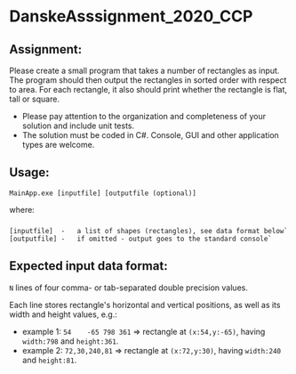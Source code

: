 # DanskeAsssignment_2020_CCP

Assignment:
-----------
Please create a small program that takes a number of rectangles as input. The program should then output the rectangles in sorted order with respect to area. For each rectangle, it also should print whether the rectangle is flat, tall or square.

* Please pay attention to the organization and completeness of your solution and include unit tests.
* The solution must be coded in C#. Console, GUI and other application types are welcome.

Usage:
------
`MainApp.exe [inputfile] [outputfile (optional)]`

where:
###
    [inputfile]  -   a list of shapes (rectangles), see data format below`
    [outputfile] -   if omitted - output goes to the standard console`


Expected input data format: 
--------------------------
`N` lines of four comma- or tab-separated double precision values.

Each line stores rectangle's horizontal and vertical positions, as well as its width and height values, e.g.:

* example 1: `54	-65	798	361` => rectangle at `(x:54,y:-65)`, having `width:798` and `height:361`. 
* example 2: `72,30,240,81`   => rectangle at `(x:72,y:30)`,  having `width:240` and `height:81`. 


              

